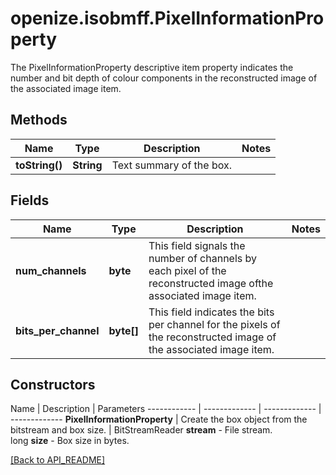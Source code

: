 # openize.isobmff.PixelInformationProperty

The PixelInformationProperty descriptive item property indicates the number and bit depth of colour components in the reconstructed image of the associated image item.

## Methods

Name | Type | Description | Notes
------------ | ------------- | ------------- | -------------
**toString()** | **String** | Text summary of the box. | 

## Fields

Name | Type | Description | Notes
------------ | ------------- | ------------- | -------------
**num_channels** | **byte** | This field signals the number of channels by each pixel of the reconstructed image ofthe associated image item. | 
**bits_per_channel** | **byte[]** | This field indicates the bits per channel for the pixels of the reconstructed image of the associated image item. | 

## Constructors

Name | Description | Parameters
------------ | ------------- | ------------- | -------------
**PixelInformationProperty** | Create the box object from the bitstream and box size. | BitStreamReader **stream** - File stream.<br />long **size** - Box size in bytes.

[[Back to API_README]](API_README.md)